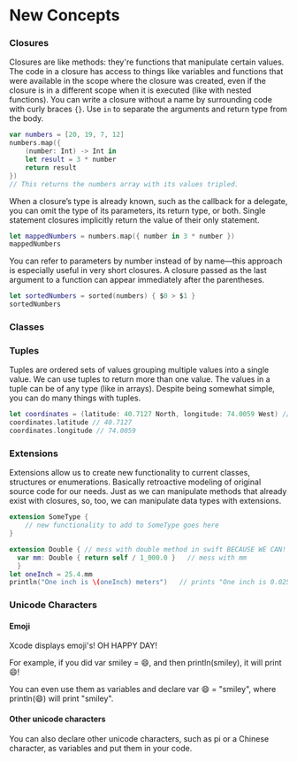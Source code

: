 # New Concepts

### Closures

Closures are like methods: they're functions that manipulate certain values. The code in a closure has access to things like variables and functions that were available in the scope where the closure was created, even if the closure is in a different scope when it is executed (like with nested functions). You can write a closure without a name by surrounding code with curly braces `{}`. Use `in` to separate the arguments and return type from the body. 
```swift
var numbers = [20, 19, 7, 12]
numbers.map({
    (number: Int) -> Int in
    let result = 3 * number
    return result
})
// This returns the numbers array with its values tripled.
```

When a closure’s type is already known, such as the callback for a delegate, you can omit the type of its parameters, its return type, or both. Single statement closures implicitly return the value of their only statement.
```swift
let mappedNumbers = numbers.map({ number in 3 * number })
mappedNumbers
```

You can refer to parameters by number instead of by name—this approach is especially useful in very short closures. A closure passed as the last argument to a function can appear immediately after the parentheses.
```swift
let sortedNumbers = sorted(numbers) { $0 > $1 }
sortedNumbers
```
### Classes



### Tuples

Tuples are ordered sets of values grouping multiple values into a single value. We can use tuples to return more than one value. The values in a tuple can be of any type (like in arrays). 
Despite being somewhat simple, you can do many things with tuples.

```swift
let coordinates = (latitude: 40.7127 North, longitude: 74.0059 West) // Coordinates to NYC
coordinates.latitude // 40.7127
coordinates.longitude // 74.0059
```

### Extensions

Extensions allow us to create new functionality to current classes, structures or enumerations. Basically retroactive modeling of original source code for our needs. Just as we can manipulate methods that already exist with closures, so, too, we can manipulate data types with extensions. 

```Swift 
extension SomeType {
    // new functionality to add to SomeType goes here
}

extension Double { // mess with double method in swift BECAUSE WE CAN!
  var mm: Double { return self / 1_000.0 }   // mess with mm
  }
let oneInch = 25.4.mm
println("One inch is \(oneInch) meters")   // prints "One inch is 0.0254 meters"
```
### Unicode Characters

#### Emoji

Xcode displays emoji's! OH HAPPY DAY!

For example, if you did var smiley = 😄, and then println(smiley), it will print 😄!

You can even use them as variables and declare var 😄 = "smiley", where println(😄) will print "smiley".

#### Other unicode characters

You can also declare other unicode characters, such as pi or a Chinese character, as variables and put them in your code.
